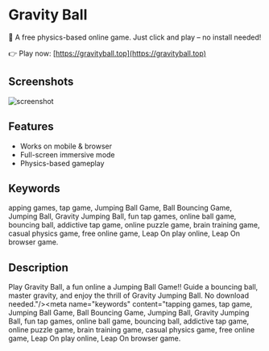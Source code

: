 # Gravity Ball

🧲 A free physics-based online game. Just click and play – no install needed!

👉 Play now: [https://gravityball.top](https://gravityball.top)

## Screenshots
![screenshot](https://gravityball.top/snapshot2.png)

## Features
- Works on mobile & browser
- Full-screen immersive mode
- Physics-based gameplay

## Keywords
apping games, tap game, Jumping Ball Game, Ball Bouncing Game, Jumping Ball, Gravity Jumping Ball, fun tap games, online ball game, bouncing ball, addictive tap game, online puzzle game, brain training game, casual physics game, free online game, Leap On play online, Leap On browser game.

## Description
Play Gravity Ball, a fun online a Jumping Ball Game!! Guide a bouncing ball, master gravity, and enjoy the thrill of Gravity Jumping Ball. No download needed."/><meta name="keywords" content="tapping games, tap game, Jumping Ball Game, Ball Bouncing Game, Jumping Ball, Gravity Jumping Ball, fun tap games, online ball game, bouncing ball, addictive tap game, online puzzle game, brain training game, casual physics game, free online game, Leap On play online, Leap On browser game.
